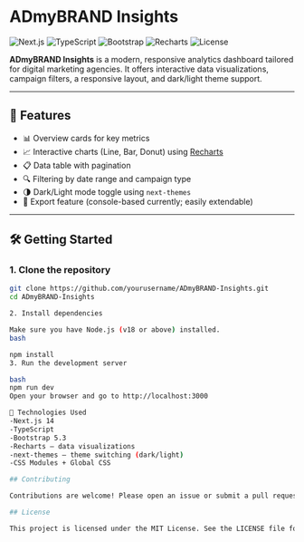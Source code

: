 # ADmyBRAND Insights

![Next.js](https://img.shields.io/badge/Next.js-14-blue)
![TypeScript](https://img.shields.io/badge/TypeScript-✓-3178c6)
![Bootstrap](https://img.shields.io/badge/Bootstrap-5.3-purple)
![Recharts](https://img.shields.io/badge/Recharts-✓-green)
![License](https://img.shields.io/github/license/yourusername/ADmyBRAND-Insights)

**ADmyBRAND Insights** is a modern, responsive analytics dashboard tailored for digital marketing agencies. It offers interactive data visualizations, campaign filters, a responsive layout, and dark/light theme support.

---

## 🚀 Features

- 📊 Overview cards for key metrics  
- 📈 Interactive charts (Line, Bar, Donut) using [Recharts](https://recharts.org)  
- 📋 Data table with pagination  
- 🔍 Filtering by date range and campaign type  
- 🌗 Dark/Light mode toggle using `next-themes`  
- 📁 Export feature (console-based currently; easily extendable)  

---

## 🛠 Getting Started

### 1. Clone the repository

   ```bash
   git clone https://github.com/yourusername/ADmyBRAND-Insights.git
   cd ADmyBRAND-Insights

2. Install dependencies
   
   Make sure you have Node.js (v18 or above) installed.
   bash

npm install
3. Run the development server

   bash
   npm run dev
   Open your browser and go to http://localhost:3000

🧰 Technologies Used
-Next.js 14
-TypeScript
-Bootstrap 5.3
-Recharts – data visualizations
-next-themes – theme switching (dark/light)
-CSS Modules + Global CSS

## Contributing

Contributions are welcome! Please open an issue or submit a pull request for any enhancements or bug fixes.

## License

This project is licensed under the MIT License. See the LICENSE file for details.
